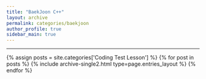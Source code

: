 ```yaml
---
title: "BaekJoon C++"
layout: archive
permalink: categories/baekjoon
author_profile: true
sidebar_main: true
---
```


<!-- 공백이 포함되어 있는 카테고리 이름의 경우 site.categories.['a b c'] 이런식으로! -->

***

{% assign posts = site.categories['Coding Test Lesson'] %}
{% for post in posts %} {% include archive-single2.html type=page.entries_layout %} {% endfor %}
